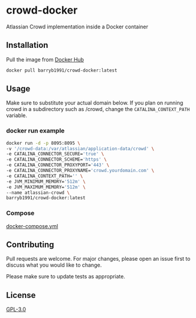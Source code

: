 # crowd-docker

Atlassian Crowd implementation inside a Docker container

## Installation

Pull the image from [Docker Hub](https://hub.docker.com/)

```bash
docker pull barryb1991/crowd-docker:latest
```

## Usage

Make sure to substitute your actual domain below. If you plan on running crowd in a subdirectory such as /crowd, change the `CATALINA_CONTEXT_PATH` variable.

### docker run example

```bash
docker run -d -p 8095:8095 \
-v '/crowd-data:/var/atlassian/application-data/crowd' \
-e CATALINA_CONNECTOR_SECURE='true' \
-e CATALINA_CONNECTOR_SCHEME='https' \
-e CATALINA_CONNECTOR_PROXYPORT='443' \
-e CATALINA_CONNECTOR_PROXYNAME='crowd.yourdomain.com' \
-e CATALINA_CONTEXT_PATH='' \
-e JVM_MINIMUM_MEMORY='512m' \
-e JVM_MAXIMUM_MEMORY='512m' \
--name atlassian-crowd \
barryb1991/crowd-docker:latest 
```

### Compose
[docker-compose.yml](https://github.com/barry-smithjr/crowd-docker)

## Contributing
Pull requests are welcome. For major changes, please open an issue first to discuss what you would like to change.

Please make sure to update tests as appropriate.

## License
[GPL-3.0](https://choosealicense.com/licenses/gpl-3.0/)
